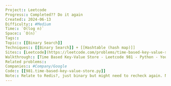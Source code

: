```yaml
---
Project:: Leetcode
Progress:: Completed?? Do it again
Created:: 2024-06-13
Difficulty:: #Medium 
Time:: `O(log n)`
Space:: `O(n)`
Tags:: 
Topic:: [[Binary Search]]
Techniques:: [[Binary Search]] + [[Hashtable (hash map)]]
Sites:: [Leetcode](https://leetcode.com/problems/time-based-key-value-store/description/)
Walkthrough:: [Time Based Key-Value Store - Leetcode 981 - Python - YouTube](https://www.youtube.com/watch?v=fu2cD_6E8Hw)
Related problems:: 
Companies:: #Company/Google
Code:: [[981.time-based-key-value-store.py]]
Note:: Relate to Redis?, just binary but might need to recheck again. Neet write it super easier than mine. no need ml or mr, 
---
```


